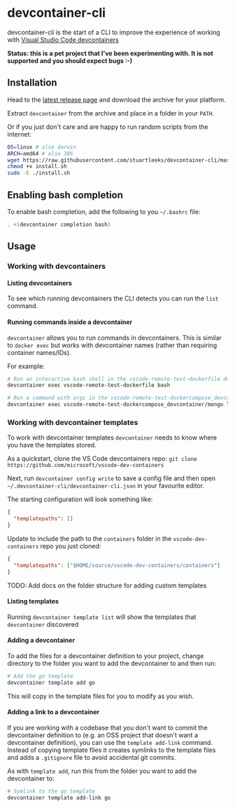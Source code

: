 # devcontainer-cli

devcontainer-cli is the start of a CLI to improve the experience of working with [Visual Studio Code devcontainers](https://code.visualstudio.com/docs/remote/containers)

**Status: this is a pet project that I've been experimenting with. It is not supported and you should expect bugs :-)**

## Installation

Head to the [latest release page](https://github.com/stuartleeks/devcontainer-cli/releases/latest) and download the archive for your platform.

Extract `devcontainer` from the archive and place in a folder in your `PATH`.

Or if you just don't care and are happy to run random scripts from the internet:

```bash
OS=linux # also darwin
ARCH=amd64 # also 386
wget https://raw.githubusercontent.com/stuartleeks/devcontainer-cli/master/scripts/install.sh
chmod +x install.sh
sudo -E ./install.sh
```

## Enabling bash completion

To enable bash completion, add the following to you `~/.bashrc` file:

```bash
. <(devcontainer completion bash)
```

## Usage

### Working with devcontainers

#### Listing devcontainers

To see which running devcontainers the CLI detects you can run the `list` command.

#### Running commands inside a devcontainer

`devcontainer` allows you to run commands in devcontainers. This is similar to `docker exec` but works with devcontainer names (rather than requiring container names/IDs). 

For example:

```bash
# Run an interactive bash shell in the vscode-remote-test-dockerfile devcontainer
devcontainer exec vscode-remote-test-dockerfile bash

# Run a command with args in the vscode-remote-test-dockercompose_devcontainer/mongo devcontainer
devcontainer exec vscode-remote-test-dockercompose_devcontainer/mongo ls -a /workspaces/vscode-remote-test-dockerfile
```

### Working with devcontainer templates

To work with devcontainer templates `devcontainer` needs to know where you have the templates stored.

As a quickstart, clone the VS Code devcontainers repo: `git clone https://github.com/microsoft/vscode-dev-containers`

Next, run `devcontainer config write` to save a config file and then open `~/.devcontainer-cli/devcontainer-cli.json` in your favourite editor.

The starting configuration will look something like:

```json
{
  "templatepaths": []
}
```

Update to include the path to the `containers` folder in the `vscode-dev-containers` repo you just cloned:

```json
{
  "templatepaths": ["$HOME/source/vscode-dev-containers/containers"]
}
```

TODO: Add docs on the folder structure for adding custom templates

#### Listing templates

Running `devcontainer template list` will show the templates that `devcontainer` discovered

#### Adding a devcontainer

To add the files for a devcontainer definition to your project, change directory to the folder you want to add the devcontainer to and then run:

```bash
# Add the go template
devcontainer template add go
```

This will copy in the template files for you to modify as you wish.

#### Adding a link to a devcontainer

If you are working with a codebase that you don't want to commit the devcontainer definition to (e.g. an OSS project that doesn't want a devcontainer definition), you can use the `template add-link` command. Instead of copying template files it creates symlinks to the template files and adds a `.gitignore` file to avoid accidental git commits.

As with `template add`, run this from the folder you want to add the devcontainer to:

```bash
# Symlink to the go template
devcontainer template add-link go
```
